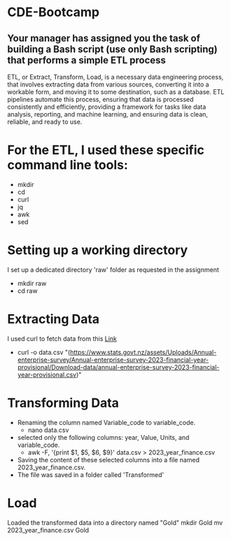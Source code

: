 # CDE-Bootcamp
## Your manager has assigned you the task of building a Bash script (use only Bash scripting) that performs a simple ETL process

ETL, or Extract, Transform, Load, is a necessary data engineering process, that involves extracting data from various sources, converting it into a workable form, and moving it to some destination, such as a database. ETL pipelines automate this process, ensuring that data is processed consistently and efficiently, providing a framework for tasks like data analysis, reporting, and machine learning, and ensuring data is clean, reliable, and ready to use.

# For the ETL, I used these specific command line tools:
- mkdir
- cd
- curl
- jq
- awk
- sed

# Setting up a working directory
I set up a dedicated directory 'raw' folder as requested in the assignment 
- mkdir raw
- cd raw

# Extracting Data
I used curl to fetch data from this [Link](https://www.stats.govt.nz/assets/Uploads/Annual-enterprise-survey/Annual-enterprise-survey-2023-financial-year-provisional/Download-data/annual-enterprise-survey-2023-financial-year-provisional.csv)

- curl -o data.csv "(https://www.stats.govt.nz/assets/Uploads/Annual-enterprise-survey/Annual-enterprise-survey-2023-financial-year-provisional/Download-data/annual-enterprise-survey-2023-financial-year-provisional.csv)"

# Transforming Data
- Renaming the column named Variable_code to variable_code.
    - nano data.csv
- selected only the following columns: year, Value, Units, and variable_code.
    - awk -F, '{print $1, $5, $6, $9}' data.csv >  2023_year_finance.csv
- Saving the content of these selected columns into a file named 2023_year_finance.csv.
- The file was saved in a folder called 'Transformed'

# Load
Loaded the transformed data into a directory named "Gold"
mkdir Gold 
mv 2023_year_finance.csv Gold











